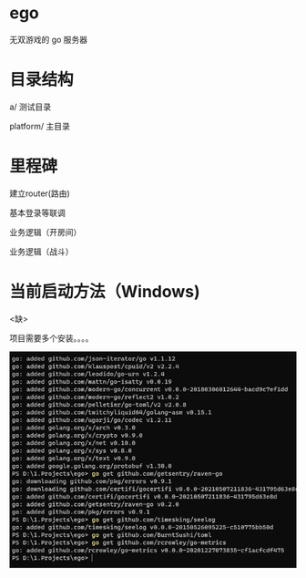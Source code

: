 # ego
无双游戏的 go 服务器

# 目录结构
a/ 测试目录

platform/ 主目录

# 里程碑
建立router(路由)

基本登录等联调

业务逻辑（开房间）

业务逻辑（战斗）



# 当前启动方法（Windows)
<缺>

项目需要多个安装。。。。

![go get xxxx](images/屏幕截图%202023-11-01%20014720.png)
